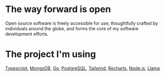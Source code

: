 # The way forward is open
Open source software is freely accessible for use, thoughtfully crafted by individuals around the globe, and forms the core of my software development efforts.

# The project I'm using
[Typescript](https://www.typescriptlang.org/), [MongoDB](https://www.mongodb.com/), [Go](https://go.dev/), [PostgreSQL](https://www.postgresql.org/), [Tailwind](https://tailwindcss.com/), [Recharts](https://recharts.org/en-US), [Node.js](https://nodejs.org/en), [Llama](https://www.llama.com/)
